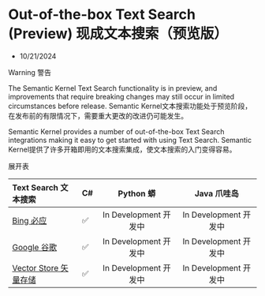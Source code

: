 # Out-of-the-box Text Search (Preview) 现成文本搜索（预览版）

- 10/21/2024

 Warning  警告

The Semantic Kernel Text Search functionality is in preview, and improvements that require breaking changes may still occur in limited circumstances before release.
Semantic Kernel文本搜索功能处于预览阶段，在发布前的有限情况下，需要重大更改的改进仍可能发生。

Semantic Kernel provides a number of out-of-the-box Text Search integrations making it easy to get started with using Text Search.
Semantic Kernel提供了许多开箱即用的文本搜索集成，使文本搜索的入门变得容易。

  展开表

| Text Search  文本搜索                                        | C#   |       Python  蟒       |      Java  爪哇岛      |
| :----------------------------------------------------------- | :--- | :--------------------: | :--------------------: |
| [Bing  必应](https://learn.microsoft.com/en-us/semantic-kernel/concepts/text-search/out-of-the-box-textsearch/bing-textsearch) | ✅    | In Development  开发中 | In Development  开发中 |
| [Google  谷歌](https://learn.microsoft.com/en-us/semantic-kernel/concepts/text-search/out-of-the-box-textsearch/google-textsearch) | ✅    | In Development  开发中 | In Development  开发中 |
| [Vector Store  矢量存储](https://learn.microsoft.com/en-us/semantic-kernel/concepts/text-search/out-of-the-box-textsearch/vectorstore-textsearch) | ✅    | In Development  开发中 | In Development  开发中 |
